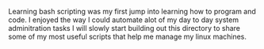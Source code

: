 Learning bash scripting was my first jump into learning how to program and code. I enjoyed the way I could automate alot of my day to day system adminitration tasks I will slowly start building out this directory to share some of my most useful scripts that help me manage my linux machines. 

